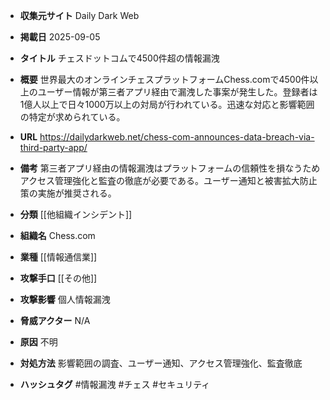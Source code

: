 - **収集元サイト**
Daily Dark Web

- **掲載日**
2025-09-05

- **タイトル**
チェスドットコムで4500件超の情報漏洩

- **概要**
世界最大のオンラインチェスプラットフォームChess.comで4500件以上のユーザー情報が第三者アプリ経由で漏洩した事案が発生した。登録者は1億人以上で日々1000万以上の対局が行われている。迅速な対応と影響範囲の特定が求められている。

- **URL**
https://dailydarkweb.net/chess-com-announces-data-breach-via-third-party-app/

- **備考**
第三者アプリ経由の情報漏洩はプラットフォームの信頼性を損なうためアクセス管理強化と監査の徹底が必要である。ユーザー通知と被害拡大防止策の実施が推奨される。

- **分類**
[[他組織インシデント]]

- **組織名**
Chess.com

- **業種**
[[情報通信業]]

- **攻撃手口**
[[その他]]

- **攻撃影響**
個人情報漏洩

- **脅威アクター**
N/A

- **原因**
不明

- **対処方法**
影響範囲の調査、ユーザー通知、アクセス管理強化、監査徹底

- **ハッシュタグ**
#情報漏洩 #チェス #セキュリティ
